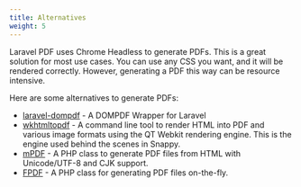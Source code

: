 ```yaml
---
title: Alternatives
weight: 5
---
```


Laravel PDF uses Chrome Headless to generate PDFs. This is a great solution for most use cases. You can use any CSS you want, and it will be rendered correctly. However, generating a PDF this way can be resource intensive.

Here are some alternatives to generate PDFs:

- [laravel-dompdf](https://github.com/barryvdh/laravel-dompdf) - A DOMPDF Wrapper for Laravel
- [wkhtmltopdf](http://wkhtmltopdf.org/) - A command line tool to render HTML into PDF and various image formats using the QT Webkit rendering engine. This is the engine used behind the scenes in Snappy.
- [mPDF](http://www.mpdf1.com/mpdf/index.php) - A PHP class to generate PDF files from HTML with Unicode/UTF-8 and CJK support.
- [FPDF](http://www.fpdf.org/) - A PHP class for generating PDF files on-the-fly.
